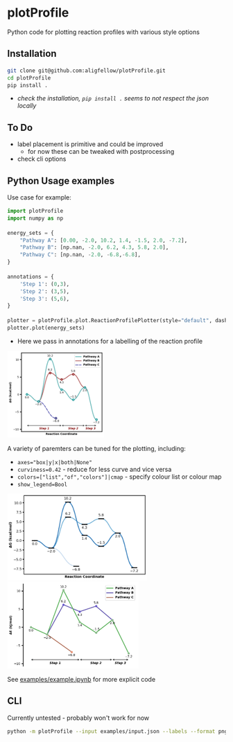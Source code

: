 # plotProfile
Python code for plotting reaction profiles with various style options

## Installation
```bash
git clone git@github.com:aligfellow/plotProfile.git
cd plotProfile
pip install .
```
- *check the installation, `pip install .` seems to not respect the json locally*

## To Do
- label placement is primitive and could be improved
   - for now these can be tweaked with postprocessing 
- check cli options

## Python Usage examples
Use case for example: 
```python
import plotProfile
import numpy as np

energy_sets = {
    "Pathway A": [0.00, -2.0, 10.2, 1.4, -1.5, 2.0, -7.2],
    "Pathway B": [np.nan, -2.0, 6.2, 4.3, 5.8, 2.0],
    "Pathway C": [np.nan, -2.0, -6.8,-6.8],
}

annotations = {
    'Step 1': (0,3),
    'Step 2': (3,5),
    'Step 3': (5,6),
}

plotter = plotProfile.plot.ReactionProfilePlotter(style="default", dashed=["off-cycle", "Pathway C"], segment_annotations=annotations)
plotter.plot(energy_sets)
```
- Here we pass in annotations for a labelling of the reaction profile

<img src="./images/profile1.png" height="200" alt="Example 1">

A variety of paremters can be tuned for the plotting, including:
- `axes="box|y|x|both|None"` 
- `curviness=0.42` - reduce for less curve and vice versa
- `colors=["list","of","colors"]|cmap` - specify colour list or colour map
- `show_legend=Bool`

<img src="./images/profile2.png" height="200" alt="Example 2">

<img src="./images/profile3.png" height="200" alt="Example 3">

See [examples/example.ipynb](examples/example.ipynb) for more explicit code

## CLI
Currently untested - probably won't work for now
```bash
python -m plotProfile --input examples/input.json --labels --format png
```



